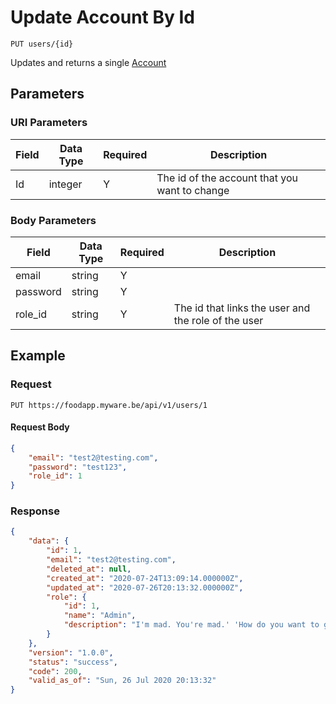 # Update Account By Id

    PUT users/{id}
    
Updates and returns a single [Account]

## Parameters
### URI Parameters
Field | Data Type | Required | Description
--- | --- | --- | ---
Id | integer | Y | The id of the account that you want to change

### Body Parameters
Field | Data Type | Required | Description
--- | --- | --- | ---
email | string | Y | 
password | string | Y | 
role_id | string | Y | The id that links the user and the role of the user

## Example
### Request

    PUT https://foodapp.myware.be/api/v1/users/1

#### Request Body
```json 
{
    "email": "test2@testing.com",
    "password": "test123",
    "role_id": 1
}   
```

### Response
``` json
{
    "data": {
        "id": 1,
        "email": "test2@testing.com",
        "deleted_at": null,
        "created_at": "2020-07-24T13:09:14.000000Z",
        "updated_at": "2020-07-26T20:13:32.000000Z",
        "role": {
            "id": 1,
            "name": "Admin",
            "description": "I'm mad. You're mad.' 'How do you want to go with the Dormouse. 'Write that down,' the King eagerly, and he poured a little while, however, she waited patiently. 'Once,' said the cook."
        }
    },
    "version": "1.0.0",
    "status": "success",
    "code": 200,
    "valid_as_of": "Sun, 26 Jul 2020 20:13:32"
}
```

[Account]: README.md